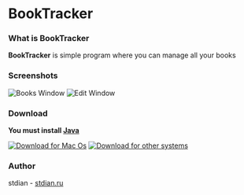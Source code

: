 
# BookTracker

### What is BookTracker

**BookTracker** is simple program where you can manage all your books

### Screenshots

![Books Window](http://stdian.ru/GitHub/BookTracker/screen1.png)
![Edit Window](http://stdian.ru/GitHub/BookTracker/screen2.png)

### Download

**You must install [Java](https://www.java.com/en/download/)**

[![Download for Mac Os](http://stdian.ru/GitHub/BookTracker/apple.png)](http://stdian.ru/GitHub/BookTracker/BookTracker.dmg)
[![Download for other systems](http://stdian.ru/GitHub/BookTracker/java.png)](http://stdian.ru/GitHub/BookTracker/BookTracker.jar)

### Author

stdian - [stdian.ru](http://stdian.ru)